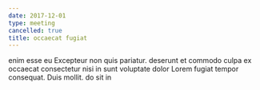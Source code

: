 ```yaml
---
date: 2017-12-01
type: meeting
cancelled: true
title: occaecat fugiat
---
```

enim esse eu Excepteur non quis pariatur. deserunt et commodo culpa ex occaecat consectetur nisi in sunt voluptate dolor Lorem fugiat tempor consequat. Duis mollit. do sit in